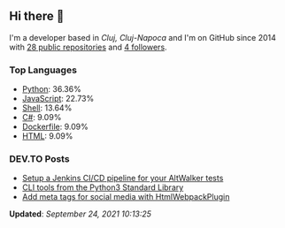 <h2>Hi there 👋</h2>

<!-- This is just the base template, feel free to change it. -->

<p>
    I'm a developer based in <i>Cluj, Cluj-Napoca</i>
    and I'm on GitHub since 2014
    with <a href="https://github.com/Robert-96?tab=repositories">28 public repositories</a>
    and <a href="https://github.com/Robert-96?tab=followers">4 followers</a>.
</p>

<h3>Top Languages</h3>

<ul>
    <li><a href="https://github.com/search?q=user%3ARobert-96&l=Python">Python</a>: 36.36%</li>
    <li><a href="https://github.com/search?q=user%3ARobert-96&l=JavaScript">JavaScript</a>: 22.73%</li>
    <li><a href="https://github.com/search?q=user%3ARobert-96&l=Shell">Shell</a>: 13.64%</li>
    <li><a href="https://github.com/search?q=user%3ARobert-96&l=C#">C#</a>: 9.09%</li>
    <li><a href="https://github.com/search?q=user%3ARobert-96&l=Dockerfile">Dockerfile</a>: 9.09%</li>
    <li><a href="https://github.com/search?q=user%3ARobert-96&l=HTML">HTML</a>: 9.09%</li>
</ul>

<h3>DEV.TO Posts</h3>

<ul>
    <li><a href="https://dev.to/robert96/setup-a-jenkins-pipeline-for-your-altwalker-tests-200h">Setup a Jenkins CI/CD pipeline for  your AltWalker tests</a></li>
    <li><a href="https://dev.to/robert96/cli-tools-from-the-python3-standard-library-37em">CLI tools from the Python3 Standard Library</a></li>
    <li><a href="https://dev.to/robert96/add-meta-tags-for-social-media-with-htmlwebpackplugin-21h2">Add meta tags for social media with HtmlWebpackPlugin</a></li>
</ul>

<p><strong>Updated</strong>: <i>September 24, 2021 10:13:25</i></p>